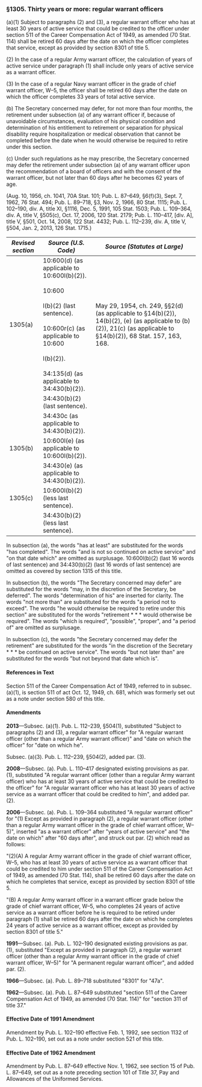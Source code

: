 ### §1305. Thirty years or more: regular warrant officers ###

(a)(1) Subject to paragraphs (2) and (3), a regular warrant officer who has at least 30 years of active service that could be credited to the officer under section 511 of the Career Compensation Act of 1949, as amended (70 Stat. 114) shall be retired 60 days after the date on which the officer completes that service, except as provided by section 8301 of title 5.

(2) In the case of a regular Army warrant officer, the calculation of years of active service under paragraph (1) shall include only years of active service as a warrant officer.

(3) In the case of a regular Navy warrant officer in the grade of chief warrant officer, W–5, the officer shall be retired 60 days after the date on which the officer completes 33 years of total active service.

(b) The Secretary concerned may defer, for not more than four months, the retirement under subsection (a) of any warrant officer if, because of unavoidable circumstances, evaluation of his physical condition and determination of his entitlement to retirement or separation for physical disability require hospitalization or medical observation that cannot be completed before the date when he would otherwise be required to retire under this section.

(c) Under such regulations as he may prescribe, the Secretary concerned may defer the retirement under subsection (a) of any warrant officer upon the recommendation of a board of officers and with the consent of the warrant officer, but not later than 60 days after he becomes 62 years of age.

(Aug. 10, 1956, ch. 1041, 70A Stat. 101; Pub. L. 87–649, §6(f)(3), Sept. 7, 1962, 76 Stat. 494; Pub. L. 89–718, §3, Nov. 2, 1966, 80 Stat. 1115; Pub. L. 102–190, div. A, title XI, §1116, Dec. 5, 1991, 105 Stat. 1503; Pub. L. 109–364, div. A, title V, §505(c), Oct. 17, 2006, 120 Stat. 2179; Pub. L. 110–417, [div. A], title V, §501, Oct. 14, 2008, 122 Stat. 4432; Pub. L. 112–239, div. A, title V, §504, Jan. 2, 2013, 126 Stat. 1715.)

|*Revised section*|                                                                                              *Source (U.S. Code)*                                                                                               |                                                                  *Source (Statutes at Large)*                                                                  |
|-----------------|-----------------------------------------------------------------------------------------------------------------------------------------------------------------------------------------------------------------|----------------------------------------------------------------------------------------------------------------------------------------------------------------|
|     1305(a)     |10:600(d) (as applicable to 10:600l(b)(2)).<br/><br/>10:600<br/><br/>l(b)(2) (last sentence).<br/><br/>10:600r(c) (as applicable to 10:600<br/><br/>l(b)(2)).<br/><br/>34:135(d) (as applicable to 34:430(b)(2)).|May 29, 1954, ch. 249, §§2(d) (as applicable to §14(b)(2)), 14(b)(2), (e) (as applicable to (b)(2)), 21(c) (as applicable to §14(b)(2)), 68 Stat. 157, 163, 168.|
|                 |                                                                                          34:430(b)(2) (last sentence).                                                                                          |                                                                                                                                                                |
|                 |                                                                                    34:430c (as applicable to 34:430(b)(2)).                                                                                     |                                                                                                                                                                |
|     1305(b)     |                                                                                  10:600l(e) (as applicable to 10:600l(b)(2)).                                                                                   |                                                                                                                                                                |
|                 |                                                                                   34:430(e) (as applicable to 34:430(b)(2)).                                                                                    |                                                                                                                                                                |
|     1305(c)     |                                                                                       10:600l(b)(2) (less last sentence).                                                                                       |                                                                                                                                                                |
|                 |                                                                                       34:430(b)(2) (less last sentence).                                                                                        |                                                                                                                                                                |

In subsection (a), the words "has at least" are substituted for the words "has completed". The words "and is not so continued on active service" and "on that date which" are omitted as surplusage. 10:600l(b)(2) (last 16 words of last sentence) and 34:430(b)(2) (last 16 words of last sentence) are omitted as covered by section 1315 of this title.

In subsection (b), the words "The Secretary concerned may defer" are substituted for the words "may, in the discretion of the Secretary, be deferred". The words "determination of his" are inserted for clarity. The words "not more than" are substituted for the words "a period not to exceed". The words "he would otherwise be required to retire under this section" are substituted for the words "retirement \* \* \* would otherwise be required". The words "which is required", "possible", "proper", and "a period of" are omitted as surplusage.

In subsection (c), the words "the Secretary concerned may defer the retirement" are substituted for the words "in the discretion of the Secretary \* \* \* be continued on active service". The words "but not later than" are substituted for the words "but not beyond that date which is".

#### References in Text ####

Section 511 of the Career Compensation Act of 1949, referred to in subsec. (a)(1), is section 511 of act Oct. 12, 1949, ch. 681, which was formerly set out as a note under section 580 of this title.

#### Amendments ####

**2013**—Subsec. (a)(1). Pub. L. 112–239, §504(1), substituted "Subject to paragraphs (2) and (3), a regular warrant officer" for "A regular warrant officer (other than a regular Army warrant officer)" and "date on which the officer" for "date on which he".

Subsec. (a)(3). Pub. L. 112–239, §504(2), added par. (3).

**2008**—Subsec. (a). Pub. L. 110–417 designated existing provisions as par. (1), substituted "A regular warrant officer (other than a regular Army warrant officer) who has at least 30 years of active service that could be credited to the officer" for "A regular warrant officer who has at least 30 years of active service as a warrant officer that could be credited to him", and added par. (2).

**2006**—Subsec. (a). Pub. L. 109–364 substituted "A regular warrant officer" for "(1) Except as provided in paragraph (2), a regular warrant officer (other than a regular Army warrant officer in the grade of chief warrant officer, W–5)", inserted "as a warrant officer" after "years of active service" and "the date on which" after "60 days after", and struck out par. (2) which read as follows:

"(2)(A) A regular Army warrant officer in the grade of chief warrant officer, W–5, who has at least 30 years of active service as a warrant officer that could be credited to him under section 511 of the Career Compensation Act of 1949, as amended (70 Stat. 114), shall be retired 60 days after the date on which he completes that service, except as provided by section 8301 of title 5.

"(B) A regular Army warrant officer in a warrant officer grade below the grade of chief warrant officer, W–5, who completes 24 years of active service as a warrant officer before he is required to be retired under paragraph (1) shall be retired 60 days after the date on which he completes 24 years of active service as a warrant officer, except as provided by section 8301 of title 5."

**1991**—Subsec. (a). Pub. L. 102–190 designated existing provisions as par. (1), substituted "Except as provided in paragraph (2), a regular warrant officer (other than a regular Army warrant officer in the grade of chief warrant officer, W–5)" for "A permanent regular warrant officer", and added par. (2).

**1966**—Subsec. (a). Pub. L. 89–718 substituted "8301" for "47a".

**1962**—Subsec. (a). Pub. L. 87–649 substituted "section 511 of the Career Compensation Act of 1949, as amended (70 Stat. 114)" for "section 311 of title 37."

#### Effective Date of 1991 Amendment ####

Amendment by Pub. L. 102–190 effective Feb. 1, 1992, see section 1132 of Pub. L. 102–190, set out as a note under section 521 of this title.

#### Effective Date of 1962 Amendment ####

Amendment by Pub. L. 87–649 effective Nov. 1, 1962, see section 15 of Pub. L. 87–649, set out as a note preceding section 101 of Title 37, Pay and Allowances of the Uniformed Services.